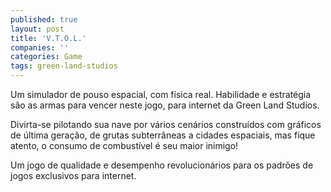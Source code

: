 ```yaml
---
published: true
layout: post
title: 'V.T.O.L.'
companies: ''
categories: Game
tags: green-land-studios
---
```

Um simulador de pouso espacial, com f&iacute;sica real. Habilidade e estrat&eacute;gia s&atilde;o as armas para vencer neste jogo, para internet da Green Land Studios.







Divirta-se pilotando sua nave por v&aacute;rios cen&aacute;rios constru&iacute;dos com gr&aacute;ficos de &uacute;ltima gera&ccedil;&atilde;o, de grutas subterr&acirc;neas a cidades espaciais, mas fique atento, o consumo de combust&iacute;vel &eacute; seu maior inimigo!







Um jogo de qualidade e desempenho revolucion&aacute;rios para os padr&otilde;es de jogos exclusivos para internet.





